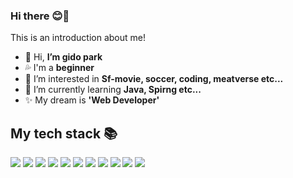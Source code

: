 ### Hi there 😊🙌

<!---
prayer0420/prayer0420 is a ✨ special ✨ repository because its `README.md` (this file) appears on your GitHub profile.
You can click the Preview link to take a look at your changes.
--->


This is an introduction about me!


- 👋 Hi, **I’m gido park**
- 💦 I'm a **beginner**
- 👀 I’m interested in **Sf-movie, soccer, coding, meatverse etc...**
- 🌱 I’m currently learning **Java, Spirng etc...**
- ✨ My dream is **'Web Developer'**







<h2> My tech stack 📚 </h2>
<img src="https://img.shields.io/badge/-Java-007396?style=for-the-badge&logo=java&logoColor=white">
<img src="https://img.shields.io/badge/-SpringBoot-6DB33F?style=for-the-badge&logo=spring&logoColor=white">
<img src="https://img.shields.io/badge/-MySQL-4479A1?style=for-the-badge&logo=mysql&logoColor=white">

<img src="https://img.shields.io/badge/-.NET-512BD4?style=for-the-badge&logo=.net&logoColor=white">
<img src="https://img.shields.io/badge/-C-000000?style=for-the-badge&logo=c&logoColor=white">
<img src="https://img.shields.io/badge/-C++-00599C?style=for-the-badge&logo=c++&logoColor=white">
<img src="https://img.shields.io/badge/-Unity-FFFFFF?style=for-the-badge&logo=unity&logoColor=black">
<img src="https://img.shields.io/badge/-Unreal-0E1128?style=for-the-badge&logo=unrealengine&logoColor=white">
<img src="https://img.shields.io/badge/-GitHub-181717?style=for-the-badge&logo=github&logoColor=white">
<img src="https://img.shields.io/badge/-C%23-239120?style=for-the-badge&logo=c-sharp&logoColor=white">
<img src="https://img.shields.io/badge/-React-20232A?style=for-the-badge&logo=react&logoColor=61DAFB">










 
